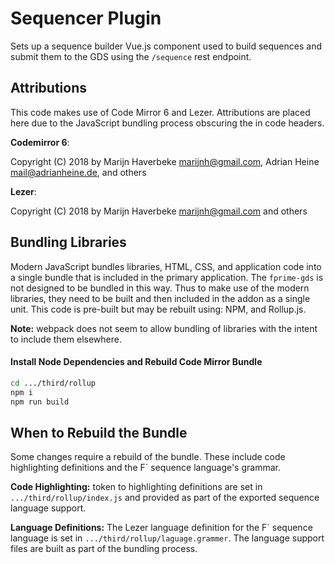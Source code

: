 # Sequencer Plugin

Sets up a sequence builder Vue.js component used to build sequences and submit them to the GDS using the `/sequence`
rest endpoint. 

## Attributions

This code makes use of Code Mirror 6 and Lezer. Attributions are placed here due to the JavaScript bundling process
obscuring the in code headers.

**Codemirror 6**:

Copyright (C) 2018 by Marijn Haverbeke <marijnh@gmail.com>, Adrian Heine <mail@adrianheine.de>, and others 

**Lezer**:

Copyright (C) 2018 by Marijn Haverbeke <marijnh@gmail.com> and others

## Bundling Libraries

Modern JavaScript bundles libraries, HTML, CSS, and application code into a single bundle that is included in the
primary application. The `fprime-gds` is not designed to be bundled in this way. Thus to make use of the modern
libraries, they need to be built and then included in the addon as a single unit. This code is pre-built but may be
rebuilt using: NPM, and Rollup.js.

**Note:** webpack does not seem to allow bundling of libraries with the intent to include them elsewhere.

#### Install Node Dependencies and Rebuild Code Mirror Bundle

```bash
cd .../third/rollup
npm i
npm run build
```

## When to Rebuild the Bundle

Some changes require a rebuild of the bundle.  These include code highlighting definitions and the F´ sequence
language's grammar.

**Code Highlighting:** token to highlighting definitions are set in `.../third/rollup/index.js` and provided as part of
the exported sequence language support.

**Language Definitions:** The Lezer language definition for the F´ sequence language is set in
`.../third/rollup/laguage.grammer`.  The language support files are built as part of the bundling process.